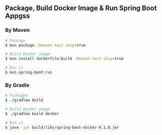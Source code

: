 ## Package, Build Docker Image & Run Spring Boot Appgss

### By Maven

```sh
# Package
$ mvn package -Dmaven.test.skip=true

# Build Docker image
$ mvn install dockerfile:build -Dmaven.test.skip=true

# Run it
$ mvn spring-boot:run
```

### By Gradle

```sh
# Packagea
$ ./gradlew build

# Build Docker image
$ ./gradlew build docker

# Run it
$ java -jar build/libs/spring-boot-docker-0.1.0.jar
```
